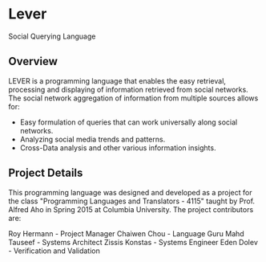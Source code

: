 # Lever
Social Querying Language

## Overview

LEVER is a programming language that enables the easy retrieval, processing and displaying of information retrieved from social networks. The social network aggregation of information from multiple sources allows for:

- Easy formulation of queries that can work universally along social networks.
- Analyzing social media trends and patterns. 
- Cross-Data analysis and other various information insights.

## Project Details

This programming language was designed and developed as a project for the class "Programming Languages and Translators - 4115" taught by Prof. Alfred Aho in Spring 2015 at Columbia University. The project contributors are:

Roy Hermann - Project Manager
Chaiwen Chou - Language Guru
Mahd Tauseef - Systems Architect
Zissis Konstas - Systems Engineer
Eden Dolev - Verification and Validation

